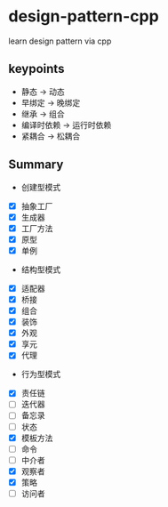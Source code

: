 # design-pattern-cpp

learn design pattern via cpp

## keypoints

* 静态 -> 动态
* 早绑定 -> 晚绑定
* 继承 -> 组合
* 编译时依赖 -> 运行时依赖
* 紧耦合 -> 松耦合

## Summary

* 创建型模式

- [X] 抽象工厂
- [X] 生成器
- [X] 工厂方法
- [X] 原型
- [X] 单例

* 结构型模式

- [X] 适配器
- [X] 桥接
- [X] 组合
- [X] 装饰
- [X] 外观
- [X] 享元
- [X] 代理

* 行为型模式

- [X] 责任链
- [ ] 迭代器
- [ ] 备忘录
- [ ] 状态
- [X] 模板方法
- [ ] 命令
- [ ] 中介者
- [X] 观察者
- [X] 策略
- [ ] 访问者
